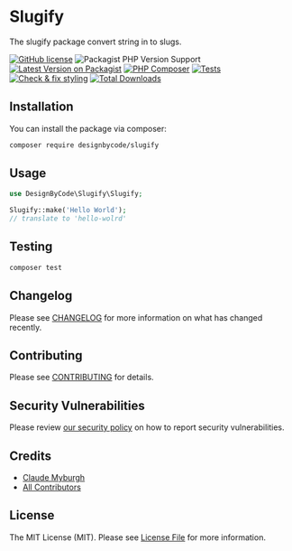 # Slugify
The slugify package convert string in to slugs.

[![GitHub license](https://img.shields.io/github/license/DesignByCode/slugify?style=plastic)](https://github.com/DesignByCode/slugify/blob/main/LICENSE.md)
![Packagist PHP Version Support](https://img.shields.io/packagist/php-v/designbycode/slugify?style=plastic)
[![Latest Version on Packagist](https://img.shields.io/packagist/v/designbycode/slugify.svg?style=plastic)](https://packagist.org/packages/designbycode/slugify)
[![PHP Composer](https://github.com/DesignByCode/slugify/actions/workflows/php.yml/badge.svg)](https://github.com/DesignByCode/slugify/actions/workflows/php.yml)
[![Tests](https://github.com/DesignByCode/slugify/actions/workflows/run-tests.yml/badge.svg)](https://github.com/DesignByCode/slugify/actions/workflows/run-tests.yml)
[![Check & fix styling](https://github.com/DesignByCode/slugify/actions/workflows/php-cs-fixer.yml/badge.svg)](https://github.com/DesignByCode/slugify/actions/workflows/php-cs-fixer.yml)
[![Total Downloads](https://img.shields.io/packagist/dt/designbycode/slugify.svg?style=flat-square)](https://packagist.org/packages/designbycode/slugify)




## Installation

You can install the package via composer:

```bash
composer require designbycode/slugify
```

## Usage

```php
use DesignByCode\Slugify\Slugify;

Slugify::make('Hello World');
// translate to 'hello-wolrd'

```

## Testing

```bash
composer test
```

## Changelog

Please see [CHANGELOG](CHANGELOG.md) for more information on what has changed recently.

## Contributing

Please see [CONTRIBUTING](.github/CONTRIBUTING.md) for details.

## Security Vulnerabilities

Please review [our security policy](../../security/policy) on how to report security vulnerabilities.

## Credits

- [Claude Myburgh](https://github.com/designbycode)
- [All Contributors](../../contributors)

## License

The MIT License (MIT). Please see [License File](LICENSE.md) for more information.

